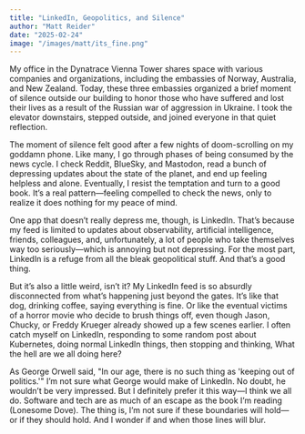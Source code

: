 ```yaml
---
title: "LinkedIn, Geopolitics, and Silence"
author: "Matt Reider"
date: "2025-02-24"
image: "/images/matt/its_fine.png"
---
```


My office in the Dynatrace Vienna Tower shares space with various companies and organizations, including the embassies of Norway, Australia, and New Zealand. Today, these three embassies organized a brief moment of silence outside our building to honor those who have suffered and lost their lives as a result of the Russian war of aggression in Ukraine. I took the elevator downstairs, stepped outside, and joined everyone in that quiet reflection.

The moment of silence felt good after a few nights of doom-scrolling on my goddamn phone. Like many, I go through phases of being consumed by the news cycle. I check Reddit, BlueSky, and Mastodon, read a bunch of depressing updates about the state of the planet, and end up feeling helpless and alone. Eventually, I resist the temptation and turn to a good book. It’s a real pattern—feeling compelled to check the news, only to realize it does nothing for my peace of mind.

One app that doesn’t really depress me, though, is LinkedIn. That’s because my feed is limited to updates about observability, artificial intelligence, friends, colleagues, and, unfortunately, a lot of people who take themselves way too seriously—which is annoying but not depressing. For the most part, LinkedIn is a refuge from all the bleak geopolitical stuff. And that’s a good thing.

But it’s also a little weird, isn’t it? My LinkedIn feed is so absurdly disconnected from what’s happening just beyond the gates. It’s like that dog, drinking coffee, saying everything is fine. Or like the eventual victims of a horror movie who decide to brush things off, even though Jason, Chucky, or Freddy Krueger already showed up a few scenes earlier. I often catch myself on LinkedIn, responding to some random post about Kubernetes, doing normal LinkedIn things, then stopping and thinking, What the hell are we all doing here?

As George Orwell said, "In our age, there is no such thing as 'keeping out of politics.'" I’m not sure what George would make of LinkedIn. No doubt, he wouldn’t be very impressed. But I definitely prefer it this way—I think we all do. Software and tech are as much of an escape as the book I’m reading (Lonesome Dove). The thing is, I’m not sure if these boundaries will hold—or if they should hold. And I wonder if and when those lines will blur.